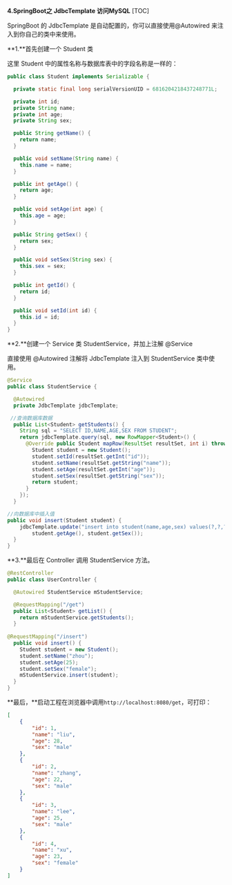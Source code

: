 **4.SpringBoot之 JdbcTemplate 访问MySQL**
[TOC]

SpringBoot 的 JdbcTemplate 是自动配置的，你可以直接使用@Autowired 来注入到你自己的类中来使用。

**1.**首先创建一个 Student 类

这里 Student 中的属性名称与数据库表中的字段名称是一样的：

```java
public class Student implements Serializable {

  private static final long serialVersionUID = 6816204218437248771L;

  private int id;
  private String name;
  private int age;
  private String sex;

  public String getName() {
    return name;
  }

  public void setName(String name) {
    this.name = name;
  }

  public int getAge() {
    return age;
  }

  public void setAge(int age) {
    this.age = age;
  }

  public String getSex() {
    return sex;
  }

  public void setSex(String sex) {
    this.sex = sex;
  }

  public int getId() {
    return id;
  }

  public void setId(int id) {
    this.id = id;
  }
}
```
**2.**创建一个 Service 类 StudentService，并加上注解 @Service

直接使用 @Autowired 注解将 JdbcTemplate 注入到 StudentService 类中使用。

```java
@Service
public class StudentService {

  @Autowired
  private JdbcTemplate jdbcTemplate;

 //查询数据库数据
  public List<Student> getStudents() {
    String sql = "SELECT ID,NAME,AGE,SEX FROM STUDENT";
    return jdbcTemplate.query(sql, new RowMapper<Student>() {
      @Override public Student mapRow(ResultSet resultSet, int i) throws SQLException {
        Student student = new Student();
        student.setId(resultSet.getInt("id"));
        student.setName(resultSet.getString("name"));
        student.setAge(resultSet.getInt("age"));
        student.setSex(resultSet.getString("sex"));
        return student;
      }
    });
  }

//向数据库中插入值
public void insert(Student student) {
    jdbcTemplate.update("insert into student(name,age,sex) values(?,?,?)", student.getName(),
        student.getAge(), student.getSex());
  }
}
```
**3.**最后在 Controller 调用 StudentService 方法。

```java
@RestController
public class UserController {

  @Autowired StudentService mStudentService;

  @RequestMapping("/get")
  public List<Student> getList() {
    return mStudentService.getStudents();
  }
  
@RequestMapping("/insert")
  public void insert() {
    Student student = new Student();
    student.setName("zhou");
    student.setAge(25);
    student.setSex("female");
    mStudentService.insert(student);
  }
}
```

**最后，**启动工程在浏览器中调用`http://localhost:8080/get`，可打印：

```json
[
    {
        "id": 1,
        "name": "liu",
        "age": 28,
        "sex": "male"
    },
    {
        "id": 2,
        "name": "zhang",
        "age": 22,
        "sex": "male"
    },
    {
        "id": 3,
        "name": "lee",
        "age": 25,
        "sex": "male"
    },
    {
        "id": 4,
        "name": "xu",
        "age": 23,
        "sex": "female"
    }
]
```

